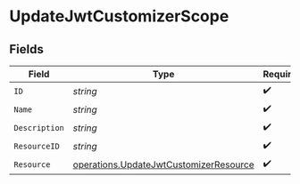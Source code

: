 # UpdateJwtCustomizerScope


## Fields

| Field                                                                                            | Type                                                                                             | Required                                                                                         | Description                                                                                      |
| ------------------------------------------------------------------------------------------------ | ------------------------------------------------------------------------------------------------ | ------------------------------------------------------------------------------------------------ | ------------------------------------------------------------------------------------------------ |
| `ID`                                                                                             | *string*                                                                                         | :heavy_check_mark:                                                                               | N/A                                                                                              |
| `Name`                                                                                           | *string*                                                                                         | :heavy_check_mark:                                                                               | N/A                                                                                              |
| `Description`                                                                                    | *string*                                                                                         | :heavy_check_mark:                                                                               | N/A                                                                                              |
| `ResourceID`                                                                                     | *string*                                                                                         | :heavy_check_mark:                                                                               | N/A                                                                                              |
| `Resource`                                                                                       | [operations.UpdateJwtCustomizerResource](../../models/operations/updatejwtcustomizerresource.md) | :heavy_check_mark:                                                                               | N/A                                                                                              |